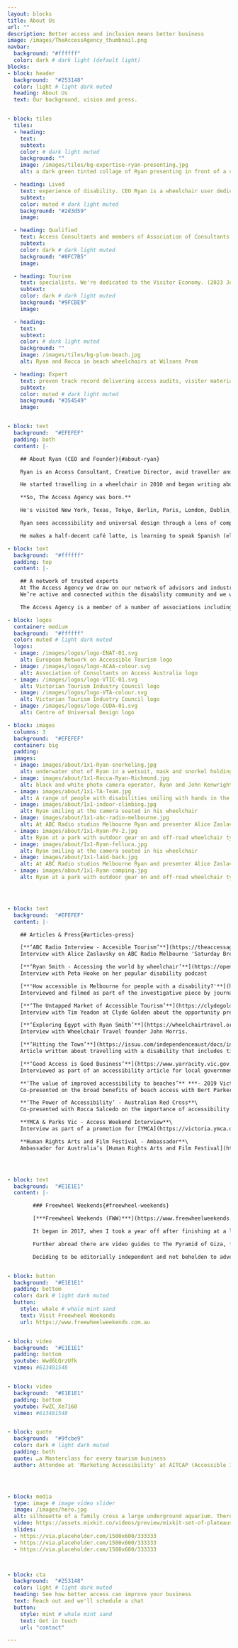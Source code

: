 ```yaml
---
layout: blocks
title: About Us
url: ""
description: Better access and inclusion means better business
image: /images/TheAccessAgency_thumbnail.png
navbar:
  background: "#ffffff"
  color: dark # dark light (default light)
blocks:
- block: header
  background:  "#253148"
  color: light # light dark muted
  heading: About Us
  text: Our background, vision and press.


- block: tiles
  tiles:
  - heading:
    text:
    subtext:
    color: # dark light muted
    background: ""
    image: /images/tiles/bg-expertise-ryan-presenting.jpg
    alt: a dark green tinted collage of Ryan presenting in front of a crowd

  - heading: Lived
    text: experience of disability. CEO Ryan is a wheelchair user dedicated to making change.  
    subtext:
    color: muted # dark light muted
    background: "#2d3d59"
    image:

  - heading: Qualified
    text: Access Consultants and members of Association of Consultants on Access Australia (ACAA)
    subtext:
    color: dark # dark light muted
    background: "#8FC7B5"
    image:

  - heading: Tourism
    text: specialists. We're dedicated to the Visitor Economy. (2023 Judge for Victorian Tourism Awards, Member of ENAT & VTIC)
    subtext:
    color: dark # dark light muted
    background: "#9FCBE9"
    image:

  - heading:
    text:
    subtext:
    color: # dark light muted
    background: ""
    image: /images/tiles/bg-plum-beach.jpg
    alt: Ryan and Rocca in beach wheelchairs at Wilsons Prom

  - heading: Expert
    text: proven track record delivering access audits, visitor materials and awareness.
    subtext:
    color: muted # dark light muted
    background: "#354549"
    image:


- block: text
  background:  "#EFEFEF"
  padding: both
  content: |-

    ## About Ryan (CEO and Founder){#about-ryan}

    Ryan is an Access Consultant, Creative Director, avid traveller and wheelchair user.

    He started travelling in a wheelchair in 2010 and began writing about access in tourism in 2017 through his blog/vlog [***Freewheel Weekends***](https://www.freewheelweekends.com.au "Visit Freewheel Weekends"). He soon realised that to create real change in tourism he needed to shift focus – from consumers to destinations.

    **So, The Access Agency was born.**

    He's visited New York, Texas, Tokyo, Berlin, Paris, London, Dublin, Amsterdam, Leiden, Helsinki, Copenhagen, Stockholm, Dusseldorf, Auckland, Tel Aviv, Jerusalem, Cairo, Alexandria and a few other places along the way.   

    Ryan sees accessibility and universal design through a lens of compliance, creativity and enormous opportunity, advocating for inclusion throughout the visitor economy. He loves working with people to innovative and deliver elegant solutions to vexxing visitor challenges.

    He makes a half-decent café latte, is learning to speak Spanish (el practica todos los dias) and has growing more and more fond of his local magpies.

- block: text
  background:  "#ffffff"
  padding: top
  content: |-

    ## A network of trusted experts
    At The Access Agency we draw on our network of advisors and industry experts.
    We’re active and connected within the disability community and we work with gurus in Government Policy, Access Standards & Legislation, the Visitor Economy and Digital Customer Experience. We enjoy access to the best filmmakers, policy writers, graphic designers, tourism doyens, and project managers to ensure our world-class work is delivered to improve experiences for visitors and improve returns for organisations.

    The Access Agency is a member of a number of associations including [The European Network on Accessible Tourism (ENAT)](https://www.accessibletourism.org/ "Visit ENAT"), [Access Consultants Association (ACA)](https://access.asn.au/ "Visit ACAA"), [Victorian Tourism Industry Council (VITC)](https://www.vtic.com.au "Visit VTIC"), [Victorian Tourism Awards (Judge 2023)](https://www.vtic.com.au/victoriantourismawards/judges/ "Visit Victorian Tourism Awards") and [The Centre for Universal Design Australia (CUDA)](https://universaldesignaustralia.net.au/ "Visit CUDA").

- block: logos
  container: medium
  background:  "#ffffff"
  color: muted # light dark muted
  logos:
  - image: /images/logos/logo-ENAT-01.svg
    alt: European Network on Accessible Tourism logo
  - image: /images/logos/logo-ACAA-colour.svg
    alt: Association of Consultants on Access Australia logo
  - image: /images/logos/logo-VTIC-01.svg
    alt: Victorian Tourism Industry Council logo
  - image: /images/logos/logo-VTA-colour.svg
    alt: Victorian Tourism Industry Council logo
  - image: /images/logos/logo-CUDA-01.svg
    alt: Centre of Universal Design logo

- block: images
  columns: 3
  background:  "#EFEFEF"
  container: big
  padding:
  images:
  - image: images/about/1x1-Ryan-snorkeling.jpg
    alt: underwater shot of Ryan in a wetsuit, mask and snorkel holding a starfish, someone out of shot holds their hand out
  - image: images/about/1x1-Rocca-Ryan-Richmond.jpg
    alt: black and white photo camera operator, Ryan and John Kenwright from Parks Victoria  
  - image: images/about/1x1-TA-Team.jpg
    alt: A range of people with disabilities smiling with hands in the air, Sydney Opera House in the background
  - image: images/about/1x1-indoor-climbing.jpg
    alt: Ryan smiling at the camera seated in his wheelchair
  - image: images/about/1x1-abc-radio-melbourne.jpg
    alt: At ABC Radio studios Melbourne Ryan and presenter Alice Zaslavsky smile
  - image: images/about/1x1-Ryan-PV-2.jpg
    alt: Ryan at a park with outdoor gear on and off-road wheelchair tyres
  - image: images/about/1x1-Ryan-felluca.jpg
    alt: Ryan smiling at the camera seated in his wheelchair
  - image: images/about/1x1-laid-back.jpg
    alt: At ABC Radio studios Melbourne Ryan and presenter Alice Zaslavsky smile
  - image: images/about/1x1-Ryan-camping.jpg
    alt: Ryan at a park with outdoor gear on and off-road wheelchair tyres




- block: text
  background:  "#EFEFEF"
  content: |-

    ## Articles & Press{#articles-press}

    [**‘ABC Radio Interview - Accesible Tourism’**](https://theaccessagency.com.au/audio/ABC-Radio-Saturday-Breakfast.m4a) ***- ABC Radio Melbourne***\
    Interview with Alice Zaslavsky on ABC Radio Melbourne 'Saturday Breakfast', December 2023)  

    [**‘Ryan Smith - Accessing the world by wheelchair’**](https://open.spotify.com/episode/1hWEbhZ5BswxRstHUWtVzv) ***- I Can’t Stand Podcast***\
    Interview with Peta Hooke on her popular disability podcast

    [**'How accessible is Melbourne for people with a disability?'**](https://www.theage.com.au/national/victoria/how-accessible-is-melbourne-for-people-with-a-disability-20220131-p59shr.html) ***- The Age***\
    Interviewed and filmed as part of the investigative piece by journalist Jewel Topsfield.

    [**‘The Untapped Market of Accessible Tourism’**](https://clydegolden.com/inputdoc/ryansmith) ***- Input Doc Podcast***\
    Interview with Tim Yeadon at Clyde Golden about the opportunity presented by accessible tourism.

    [**‘Exploring Egypt with Ryan Smith’**](https://wheelchairtravel.org/podcast/podcast/episode-3-exploring-egypt-with-ryan-smith-freewheel-weekends/) ***- The Accessible Travel Talk Show 2020***\
    Interview with Wheelchair Travel founder John Morris.

    [**‘Hitting the Town’**](https://issuu.com/independenceaust/docs/inform-issue27-issuu/18) ***- Inform Magazine, Autumn 2019***\
    Article written about travelling with a disability that includes tips in planning and the transformative effect of travel.

    [**‘Good Access is Good Business’**](https://www.yarracity.vic.gov.au/about-us/yarra-news) ***- Yarra News, March 2019***\
    Interviewed as part of an accessibility article for local government magazine, *Yarra News*

    **‘The value of improved accessibility to beaches’** ***- 2019 Victorian Marine & Coastal Forum, Department of Environment, Land, Water and Planning***\
    Co-presented on the broad benefits of beach access with Bert Parker from the [Disabled Divers Association](https://www.facebook.com/disableddiversassociation/).

    **‘The Power of Accessibility’ - Australian Red Cross**\
    Co-presented with Rocca Salcedo on the importance of accessibility to the staff at Australian Red Cross. Conducted with [Speakers Bank](https://www.speakersbank.org.au/).

    **YMCA & Parks Vic - Access Weekend Interview**\
    Interview as part of a promotion for [YMCA](https://victoria.ymca.org.au) and [Parks Victoria](https://www.parks.vic.gov.au).

    **Human Rights Arts and Film Festival - Ambassador**\
    Ambassador for Australia’s [Human Rights Arts and Film Festival](https://www.hraff.org.au).    




- block: text
  background:  "#E1E1E1"
  content: |-

        ### Freewheel Weekends{#freewheel-weekends}

        [***Freewheel Weekends (FWW)***](https://www.freewheelweekends.com.au "Visit Freewheel Weekends") is a website, a vlog, travel guide and directory for travellers with reduced mobility.

        It began in 2017, when I took a year off after finishing at a large tech company. The idea started as a way of recording new experiences and grew into a magazine for people with reduced mobility. It includes a directory covering some of Melbourne’s best accessible experiences – from restaurants to museums and galleries.

        Further abroad there are video guides to The Pyramid of Giza, from Jerusalem’s Old City from New Zealand’s Bay of Islands and more. There’re also first-hand accounts of trying new stuff – like indoor climbing or sled hockey.

        Deciding to be editorially independent and not beholden to advertisers meant self-funding, but it also meant creative control. The content proved valuable and visitors grew month on month. It’s still updated, however infrequently – though much of the content remains relevant and, we hope, useful in providing information and maybe some inspiration to travel and explore.


- block: button
  background:  "#E1E1E1"
  padding: bottom
  color: dark # light dark muted
  button:
    style: whale # whale mint sand
    text: Visit Freewheel Weekends
    url: https://www.freewheelweekends.com.au


- block: video
  background:  "#E1E1E1"
  padding: bottom
  youtube: Wwd6LQrzUfk
  vimeo: #613481548


- block: video
  background:  "#E1E1E1"
  padding: bottom
  youtube: FwZC_Xe7160
  vimeo: #613481548


- block: quote
  background:  "#9fcbe9"
  color: dark # light dark muted
  padding: both
  quote: …a Masterclass for every tourism business
  author: Attendee at 'Marketing Accessibility' at AITCAP (Accessible Inclusive Conference)




- block: media
  type: image # image video slider
  image: /images/hero.jpg
  alt: silhouette of a family cross a large underground aquarium. There are two small girls and a wheelchair user touching the glass as a seal swims quickly past. Hundreds of tiny bubbles string behind from its mouth.
  video: https://assets.mixkit.co/videos/preview/mixkit-set-of-plateaus-seen-from-the-heights-in-a-sunset-26070-large.mp4
  slides:
  - https://via.placeholder.com/1500x600/333333
  - https://via.placeholder.com/1500x600/333333
  - https://via.placeholder.com/1500x600/333333



- block: cta
  background:  "#253148"
  color: light # light dark muted
  heading: See how better access can improve your business
  text: Reach out and we'll schedule a chat
  button:
    style: mint # whale mint sand
    text: Get in touch
    url: "contact"

---
```

